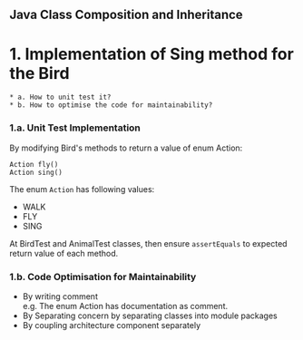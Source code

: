 
Java Class Composition and Inheritance
---

# 1. Implementation of Sing method for the Bird
    * a. How to unit test it? 
    * b. How to optimise the code for maintainability?

### 1.a. Unit Test Implementation
By modifying Bird's methods to return a value of enum Action:
```$Java
Action fly()
Action sing()
```

The enum `Action` has following values:
* WALK
* FLY
* SING

At BirdTest and AnimalTest classes, then ensure `assertEquals` to expected return value of each method.

### 1.b. Code Optimisation for Maintainability

* By writing comment  \
    e.g. The enum Action has documentation as comment.
* By Separating concern by separating classes into module packages
* By coupling architecture component separately


